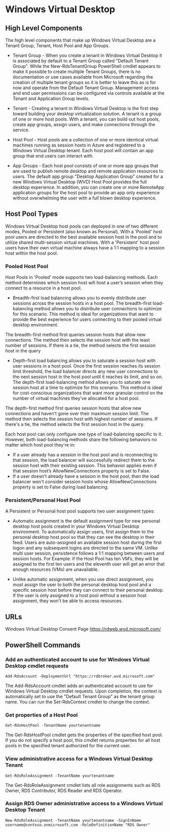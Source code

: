# Windows Virtual Desktop

## High Level Components

The high level components that make up Windows Virtual Desktop are a Tenant Group, Tenant, Host Pool and App Groups.

- Tenant Group - When you create a tenant in Windows Virtual Desktop it is associated by default to a Tenant Group called "Default Tenant Group". While the New-RdsTenantGroup PowerShell cmdlet appears to make it possible to create multiple Tenant Groups, there is no documentation or use cases available from Microsoft regarding the creation of multiple tenant groups so it is better to leave this as is for now and operate from the Default Tenant Group. Management access and end user permissions can be configured via controls available at the Tenant and Application Group levels.

- Tenant - Creating a tenant in Windows Virtual Desktop is the first step toward building your desktop virtualization solution. A tenant is a group of one or more host pools. With a tenant, you can build out host pools, create app groups, assign users, and make connections through the service. 

- Host Pool - Host pools are a collection of one or more identical virtual machines running as session hosts in Azure and registered to a Windows Virtual Desktop tenant. Each host pool will contain an app group that end users can interact with.  

- App Groups - Each host pool consists of one or more app groups that are used to publish remote desktop and remote application resources to users. The default app group "Desktop Application Group" created for a new Windows Virtual Desktop (WVD) Host Pool provides the full desktop experience. In addition, you can create one or more RemoteApp application groups for the host pool to provide an app only experience without overwhelming the user with a full blown desktop experience. 

## Host Pool Types

Windows Virtual Desktop host pools can deployed in one of two different modes, Pooled or Persistent (also known as Personal). With a 'Pooled' host pool users are directed to the best available session host in the pool and to utilize shared multi-session virtual machines. With a 'Persistent' host pool users have their own virtual machine always have a 1:1 mapping to a session host within the host pool.

### Pooled Host Pool

Host Pools in 'Pooled' mode supports two load-balancing methods. Each method determines which session host will host a user’s session when they connect to a resource in a host pool.

- Breadth-first load balancing allows you to evenly distribute user sessions across the session hosts in a host pool. The breadth-first load-balancing method allows you to distribute user connections to optimize for this scenario. This method is ideal for organizations that want to provide the best experience for users connecting to their pooled virtual desktop environment.

The breadth-first method first queries session hosts that allow new connections. The method then selects the session host with the least number of sessions. If there is a tie, the method selects the first session host in the query

- Depth-first load balancing allows you to saturate a session host with user sessions in a host pool. Once the first session reaches its session limit threshold, the load balancer directs any new user connections to the next session host in the host pool until it reaches its limit, and so on. The depth-first load-balancing method allows you to saturate one session host at a time to optimize for this scenario. This method is ideal for cost-conscious organizations that want more granular control on the number of virtual machines they've allocated for a host pool.

The depth-first method first queries session hosts that allow new connections and haven't gone over their maximum session limit. The method then selects the session host with highest number of sessions. If there's a tie, the method selects the first session host in the query.

Each host pool can only configure one type of load-balancing specific to it. However, both load-balancing methods share the following behaviors no matter which host pool they're in:

- If a user already has a session in the host pool and is reconnecting to that session, the load balancer will successfully redirect them to the session host with their existing session. This behavior applies even if that session host’s AllowNewConnections property is set to False. 
- If a user doesn't already have a session in the host pool, then the load balancer won't consider session hosts whose AllowNewConnections property is set to False during load balancing.

### Persistent/Personal Host Pool

A Persistent or Personal host pool supports two user assignment types:

- Automatic assignment is the default assignment type for new personal desktop host pools created in your Windows Virtual Desktop environment. To automatically assign users, first assign them to the personal desktop host pool so that they can see the desktop in their feed. Users are auto-assigned an available  session host during the first logon and any subsequent logins are directed to the same VM. Unlike multi user session, persistence follows a 1:1 mapping between users and session hosts. For Example: if the Host Pool has ten VM’s, they will be assigned to the first ten users and the eleventh user will get an error that enough resources (VMs) are unavailable.

 - Unlike automatic assignment, when you use direct assignment, you must assign the user to both the personal desktop host pool and a specific session host before they can connect to their personal desktop. If the user is only assigned to a host pool without a session host assignment, they won't be able to access resources.
 
## URLs

Windows Virtual Desktop Consent Page https://rdweb.wvd.microsoft.com/

## PowerShell Commands

### Add an authenticated account to use for Windows Virtual Desktop cmdlet requests

`Add-RdsAccount -DeploymentUrl "https://rdbroker.wvd.microsoft.com"`

The Add-RdsAccount cmdlet adds an authenticated account to use for Windows Virtual Desktop cmdlet requests. Upon completion, the context is automatically set to use the "Default Tenant Group" as the tenant group name. You can run the Set-RdsContext cmdlet to change the context.

### Get properties of a Host Pool

`Get-RdsHostPool -TenantName yourtenantname`

The Get-RdsHostPool cmdlet gets the properties of the specified host pool. If you do not specify a host pool, this cmdlet returns properties for all host pools in the specified tenant authorized for the current user.

### View administrative access for a Windows Virtual Desktop Tenant

`Get-RdsRoleAssignment -TenantName yourtenantname`

The Get-RdsRoleAssignment cmdlet lists all role assignments such as RDS Owner, RDS Contributor, RDS Reader and RDS Operator.

### Assign RDS Owner administrative access to a Windows Virtual Desktop Tenant

`New-RdsRoleAssignment -TenantName yourtenantname -SignInName username@contoso.onmicrosoft.com -RoleDefinitionName "RDS Owner"`

